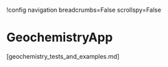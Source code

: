 !config navigation breadcrumbs=False scrollspy=False

# GeochemistryApp


[geochemistry_tests_and_examples.md]
